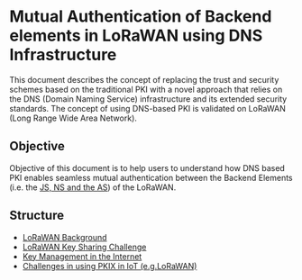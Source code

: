 # Mutual Authentication of Backend elements in LoRaWAN using DNS Infrastructure
This document describes the concept of replacing the trust and security schemes based on the traditional PKI with a novel approach that relies on the DNS (Domain Naming Service) infrastructure and its extended security standards. The concept of using DNS-based PKI is validated on LoRaWAN (Long Range Wide Area Network). 

## Objective 
Objective of this document is to help users to understand how DNS based PKI enables seamless mutual authentication between the Backend Elements (i.e. the [JS, NS and the AS](https://github.com/AFNIC/Mutual-Authentication-via-DANE/blob/main/LoRaWAN-Background.md)) of the LoRaWAN.

## Structure

* [LoRaWAN Background]
* [LoRaWAN Key Sharing Challenge]
* [Key Management in the Internet]
* [Challenges in using PKIX in IoT (e.g.LoRaWAN)]



[LoRaWAN Background]: https://github.com/AFNIC/Mutual-Authentication-via-DANE/blob/main/LoRaWAN-Background.md
[LoRaWAN Key Sharing Challenge]: https://github.com/AFNIC/Mutual-Authentication-via-DANE/blob/main/LoRaWAN-Key-Sharing-Challenge.md
[Key Management in the Internet]: https://github.com/AFNIC/Mutual-Authentication-via-DANE/blob/main/Key-Management-in-the-Internet.md
[Challenges in using PKIX in IoT (e.g.LoRaWAN)]: https://github.com/AFNIC/Mutual-Authentication-via-DANE/blob/main/Challenges-in-using-PKIX-in-IoT.md


